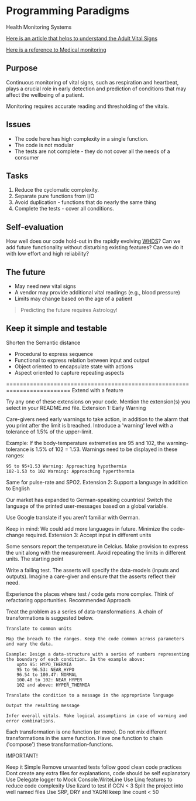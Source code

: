 # Programming Paradigms

Health Monitoring Systems

[Here is an article that helps to understand the Adult Vital Signs](https://en.wikipedia.org/wiki/Vital_signs)

[Here is a reference to Medical monitoring](https://en.wikipedia.org/wiki/Monitoring_(medicine))

## Purpose

Continuous monitoring of vital signs, such as respiration and heartbeat, plays a crucial role in early detection and prediction of conditions that may affect the wellbeing of a patient. 

Monitoring requires accurate reading and thresholding of the vitals.

## Issues

- The code here has high complexity in a single function.
- The code is not modular 
- The tests are not complete - they do not cover all the needs of a consumer

## Tasks

1. Reduce the cyclomatic complexity.
1. Separate pure functions from I/O
1. Avoid duplication - functions that do nearly the same thing
1. Complete the tests - cover all conditions. 

## Self-evaluation

How well does our code hold-out in the rapidly evolving [WHDS](https://www.ncbi.nlm.nih.gov/pmc/articles/PMC6111409/)?
Can we add future functionality without disturbing existing features? Can we do it with low effort and high reliability?

## The future

- May need new vital signs
- A vendor may provide additional vital readings (e.g., blood pressure)
- Limits may change based on the age of a patient

> Predicting the future requires Astrology!

## Keep it simple and testable

Shorten the Semantic distance

- Procedural to express sequence
- Functional to express relation between input and output
- Object oriented to encapsulate state with actions
- Aspect oriented to capture repeating aspects

=========================================================================
Extend with a feature

Try any one of these extensions on your code. Mention the extension(s) you select in your README.md file.
Extension 1: Early Warning

Care-givers need early warnings to take action, in addition to the alarm that you print after the limit is breached. Introduce a 'warning' level with a tolerance of 1.5% of the upper-limit.

Example: If the body-temperature extremeties are 95 and 102, the warning-tolerance is 1.5% of 102 = 1.53. Warnings need to be displayed in these ranges:

    95 to 95+1.53 Warning: Approaching hypothermia
    102-1.53 to 102 Warning: Approaching hyperthermia

Same for pulse-rate and SPO2.
Extension 2: Support a language in addition to English

Our market has expanded to German-speaking countries! Switch the language of the printed user-messages based on a global variable.

Use Google translate if you aren't familiar with German.

Keep in mind: We could add more languages in future. Minimize the code-change required.
Extension 3: Accept input in different units

Some sensors report the temperature in Celcius. Make provision to express the unit along with the measurement. Avoid repeating the limits in different units.
The starting point

Write a failing test. The asserts will specify the data-models (inputs and outputs). Imagine a care-giver and ensure that the asserts reflect their need.

Experience the places where test / code gets more complex. Think of refactoring opportunities.
Recommended Approach

Treat the problem as a series of data-transformations. A chain of transformations is suggested below.

    Translate to common units

    Map the breach to the ranges. Keep the code common across parameters and vary the data.

    Example: Design a data-structure with a series of numbers representing the boundary of each condition. In the example above:
        upto 95: HYPO_THERMIA
        95 to 96.53: NEAR_HYPO
        96.54 to 100.47: NORMAL
        100.48 to 102: NEAR_HYPER
        102 and above: HYPER_THERMIA

    Translate the condition to a message in the appropriate language

    Output the resulting message

    Infer overall vitals. Make logical assumptions in case of warning and error combinations.

Each transformation is one function (or more). Do not mix different transformations in the same function. Have one function to chain ('compose') these transformation-functions.

IMPORTANT!

Keep it Simple Remove unwanted tests follow good clean code practices Dont create any extra files for explanations, code should be self explanatory Use Delegate logger to Mock Console.WriteLine Use Linq features to reduce code complexity Use lizard to test if CCN < 3 Split the project into well named files Use SRP, DRY and YAGNI keep line count < 50
